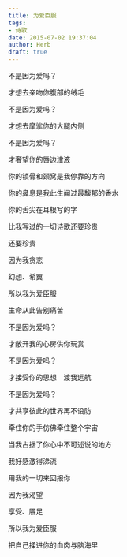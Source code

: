 ```yaml
---
title: 为爱臣服
tags:
- 诗歌
date: 2015-07-02 19:37:04
author: Herb
draft: true
---
```


不是因为爱吗？

才想去亲吻你腹部的绒毛

不是因为爱吗？

才想去摩挲你的大腿内侧

不是因为爱吗？

才奢望你的唇边津液

你的锁骨和颈窝是我停靠的方向

你的鼻息是我此生闻过最馥郁的香水

你的舌尖在耳根写的字

比我写过的一切诗歌还要珍贵

还要珍贵


因为我贪恋

幻想、希翼

所以我为爱臣服

生命从此告别痛苦



不是因为爱吗？

才敞开我的心房供你玩赏

不是因为爱吗？

才接受你的思想　渡我远航

不是因为爱吗？

才共享彼此的世界再不设防



牵住你的手仿佛牵住整个宇宙

当我占据了你心中不可述说的地方

我好感激得涕流

用我的一切来回报你

因为我渴望

享受、餍足

所以我为爱臣服

把自己揉进你的血肉与脑海里
